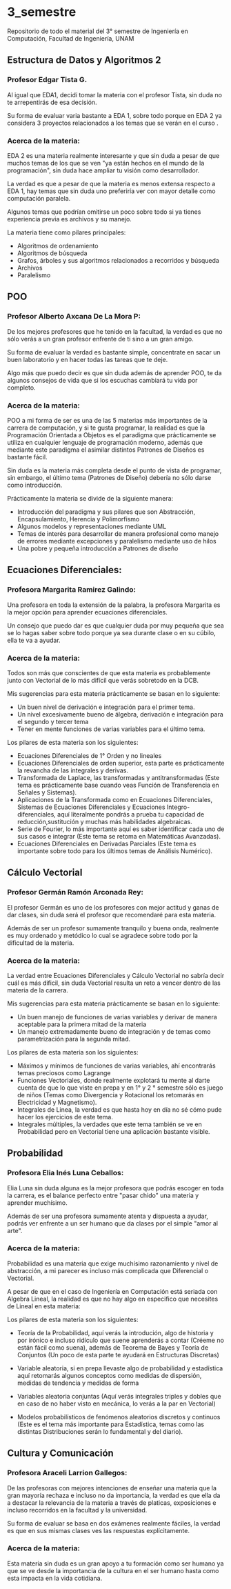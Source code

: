 # 3_semestre

Repositorio de todo el material del 3° semestre de Ingeniería en Computación, Facultad de Ingeniería, UNAM

## Estructura de Datos y Algoritmos 2

### Profesor Edgar Tista G.

Al igual que EDA1, decidí tomar la materia con el profesor Tista, sin duda no te arrepentirás de esa decisión.

Su forma de evaluar varia bastante a EDA 1, sobre todo porque en EDA 2 ya considera 3 proyectos relacionados a los temas que se verán en el curso .  

### Acerca de la materia:

EDA 2 es una materia realmente interesante y que sin duda a pesar de que muchos temas de los que se ven "ya están hechos en el mundo de la programación", sin duda hace ampliar tu visión como desarrollador.

La verdad es que a pesar de que la materia es menos extensa respecto a EDA 1, hay temas que sin duda uno preferiría ver con mayor detalle como computación paralela.

Algunos temas que podrían omitirse un poco sobre todo si ya tienes experiencia previa es archivos y su manejo.

La materia tiene como pilares principales:
- Algoritmos de ordenamiento 
- Algoritmos de búsqueda
- Grafos, árboles y sus algoritmos relacionados a recorridos y búsqueda 
- Archivos
- Paralelismo 

## POO

### Profesor Alberto Axcana De La Mora P: 

De los mejores profesores que he tenido en la facultad, la verdad es que no sólo verás a un gran profesor enfrente de ti sino a un gran amigo.
    
Su forma de evaluar la verdad es bastante simple, concentrate en sacar un buen laboratorio y en hacer todas las tareas que te deje.

Algo más que puedo decir es que sin duda además de aprender POO, te da algunos consejos de vida que si los escuchas cambiará tu vida por completo.

### Acerca de la materia:

POO a mi forma de ser es una de las 5 materias más importantes de la carrera de computación, y si te gusta programar, la realidad es que la Programación Orientada a Objetos es el paradigma que prácticamente se utiliza en cualquier lenguaje de programación moderno, además que mediante este paradigma el asimilar distintos Patrones de Diseños es bastante fácil.

Sin duda es la materia más completa desde el punto de vista de programar, sin embargo, el último tema (Patrones de Diseño) debería no sólo darse como introducción.

Prácticamente la materia se divide de la siguiente manera:
- Introducción del paradigma y sus pilares que son Abstracción, Encapsulamiento, Herencia y Polimorfismo
- Algunos modelos y representaciones mediante UML
- Temas de interés para desarrollar de manera profesional como manejo de errores mediante excepciones y paralelismo mediante uso de hilos
- Una pobre y pequeña introducción a Patrones de diseño


## Ecuaciones Diferenciales: 

### Profesora Margarita Ramirez Galindo: 

Una profesora en toda la extensión de la palabra, la profesora Margarita es la mejor opción para aprender ecuaciones diferenciales. 

Un consejo que puedo dar es que cualquier duda por muy pequeña que sea se lo hagas saber sobre todo porque ya sea durante clase o en su cúbilo, ella te va a ayudar.

### Acerca de la materia:


Todos son más que conscientes de que esta materia es probablemente junto con Vectorial de lo más difícil que verás sobretodo en la DCB.

Mis sugerencias para esta materia prácticamente se basan en lo siguiente:
- Un buen nivel de derivación e integración para el primer tema.
- Un nivel excesivamente bueno de álgebra, derivación e integración para el segundo y tercer tema
- Tener en mente funciones de varias variables para el último tema.

Los pilares de esta materia son los siguientes:
- Ecuaciones Diferenciales de 1° Orden y no lineales
- Ecuaciones Diferenciales de orden superior, esta parte es prácticamente la revancha de las integrales y derivas.
- Transformada de Laplace, las transformadas y antitransformadas (Este tema es prácticamente base cuando veas Función de Transferencia en Señales y Sistemas).
- Aplicaciones de la Transformada como en Ecuaciones Diferenciales, Sistemas de Ecuaciones Diferenciales y Ecuaciones Integro-diferenciales, aquí literalmente pondrás a prueba tu capacidad de reducción,sustitución y muchas más habilidades algebraicas.
- Serie de Fourier, lo más importante aquí es saber identificar cada uno de sus casos e integrar (Este tema se retoma en Matemáticas Avanzadas).
- Ecuaciones Diferenciales en Derivadas Parciales (Este tema es importante sobre todo para los últimos temas de Análisis Numérico). 

## Cálculo Vectorial

### Profesor Germán Ramón Arconada Rey: 

El profesor Germán es uno de los profesores con mejor actitud y ganas de dar clases, sin duda será el profesor que recomendaré para esta materia.

Además de ser un profesor sumamente tranquilo y buena onda, realmente es muy ordenado y metódico lo cual se agradece sobre todo por la dificultad de la materia.

### Acerca de la materia:

La verdad entre Ecuaciones Diferenciales y Cálculo Vectorial no sabría decir cuál es más dificil, sin duda Vectorial resulta un reto a vencer dentro de las materia de la carrera.

Mis sugerencias para esta materia prácticamente se basan en lo siguiente:

- Un buen manejo de funciones de varias variables y derivar de manera aceptable para la primera mitad de la materia
- Un manejo extremadamente bueno de integración y de temas como parametrización para la segunda mitad.

Los pilares de esta materia son los siguientes:
- Máximos y mínimos de funciones de varias variables, ahí encontrarás temas preciosos como Lagrange 
- Funciones Vectoriales, donde realmente explotará tu mente al darte cuenta de que lo que viste en prepa y en 1° y 2 ° semestre sólo es juego de niños (Temas como Divergencia y Rotacional los retomarás en Electricidad y Magnetismo).
- Integrales de Linea, la verdad es que hasta hoy en día no sé cómo pude hacer los ejercicios de este tema.
- Integrales múltiples, la verdades que este tema también se ve en Probabilidad pero en Vectorial tiene una aplicación bastante visible.


## Probabilidad

### Profesora Elia Inés Luna Ceballos: 

Elia Luna sin duda alguna es la mejor profesora que podrás escoger en toda la carrera, es el balance perfecto entre "pasar chido" una materia y aprender muchísimo.

Además de ser una profesora sumamente atenta y dispuesta a ayudar, podrás ver enfrente a un ser humano que da clases por el simple "amor al arte".

### Acerca de la materia:

Probabilidad es una materia que exige muchísimo razonamiento y nivel de abstracción, a mi parecer es incluso más complicada que Diferencial o Vectorial.

A pesar de que en el caso de Ingeniería en Computación está seriada con Algebra Lineal, la realidad es que no hay algo en especifico que necesites de Lineal en esta materia:

Los pilares de esta materia son los siguientes:
- Teoría de la Probabilidad, aquí verás la introdución, algo de historia y por irónico e incluso ridículo que suene aprenderás a contar (Créeme no están fácil como  suena), además de Teorema de Bayes y Teoría de Conjuntos (Un poco de esta parte te ayudará en Estructuras Discretas)
- Variable aleatoria, si en prepa llevaste algo de probabilidad y estadística aquí retomarás algunos conceptos como medidas de dispersión, medidas de tendencia y medidas de forma

- Variables aleatoria conjuntas (Aquí verás integrales triples y dobles que en caso de no haber visto en mecánica, lo verás a la par en Vectorial)

- Modelos probabilísticos de fenómenos aleatorios discretos y continuos (Este es el tema más importante para Estadística, temas como las distintas Distribuciones serán lo fundamental y del diario).

## Cultura y Comunicación

### Profesora Araceli Larrion Gallegos: 

De las profesoras con mejores intenciones de enseñar una materia que la gran mayoría rechaza e incluso no da importancia, la verdad es que ella da a destacar la relevancia de la materia a través de platicas, exposiciones e incluso recorridos en la facultad y la universidad.

Su forma de evaluar se basa en dos exámenes realmente fáciles, la verdad es que en sus mismas clases ves las respuestas explícitamente.

### Acerca de la materia:

Esta materia sin duda es un gran apoyo a tu formación como ser humano ya que se ve desde la importancia de la cultura en el ser humano hasta como esta impacta en la vida cotidiana.